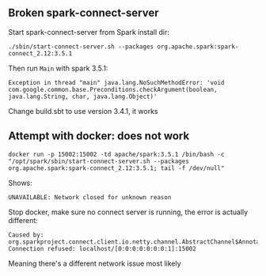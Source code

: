 ## Broken spark-connect-server

Start spark-connect-server from Spark install dir: 
```
./sbin/start-connect-server.sh --packages org.apache.spark:spark-connect_2.12:3.5.1
```

Then run `Main` with spark 3.5.1: 

```
Exception in thread "main" java.lang.NoSuchMethodError: 'void com.google.common.base.Preconditions.checkArgument(boolean, java.lang.String, char, java.lang.Object)'
```

Change build.sbt to use version 3.4.1, it works



## Attempt with docker: does not work

```
docker run -p 15002:15002 -td apache/spark:3.5.1 /bin/bash -c "/opt/spark/sbin/start-connect-server.sh --packages org.apache.spark:spark-connect_2.12:3.5.1; tail -f /dev/null"
```

Shows: 

```
UNAVAILABLE: Network closed for unknown reason
```

Stop docker, make sure no connect server is running, the error is actually different:
```
Caused by: org.sparkproject.connect.client.io.netty.channel.AbstractChannel$AnnotatedConnectException: Connection refused: localhost/[0:0:0:0:0:0:0:1]:15002

```

Meaning there's a different network issue most likely